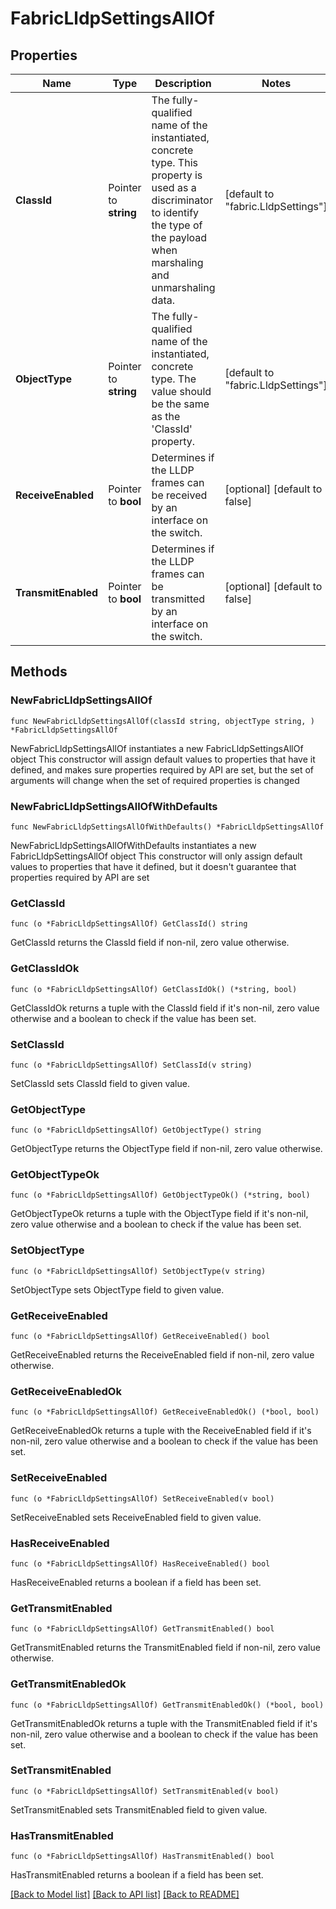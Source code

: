 # FabricLldpSettingsAllOf

## Properties

Name | Type | Description | Notes
------------ | ------------- | ------------- | -------------
**ClassId** | Pointer to **string** | The fully-qualified name of the instantiated, concrete type. This property is used as a discriminator to identify the type of the payload when marshaling and unmarshaling data. | [default to "fabric.LldpSettings"]
**ObjectType** | Pointer to **string** | The fully-qualified name of the instantiated, concrete type. The value should be the same as the &#39;ClassId&#39; property. | [default to "fabric.LldpSettings"]
**ReceiveEnabled** | Pointer to **bool** | Determines if the LLDP frames can be received by an interface on the switch. | [optional] [default to false]
**TransmitEnabled** | Pointer to **bool** | Determines if the LLDP frames can be transmitted by an interface on the switch. | [optional] [default to false]

## Methods

### NewFabricLldpSettingsAllOf

`func NewFabricLldpSettingsAllOf(classId string, objectType string, ) *FabricLldpSettingsAllOf`

NewFabricLldpSettingsAllOf instantiates a new FabricLldpSettingsAllOf object
This constructor will assign default values to properties that have it defined,
and makes sure properties required by API are set, but the set of arguments
will change when the set of required properties is changed

### NewFabricLldpSettingsAllOfWithDefaults

`func NewFabricLldpSettingsAllOfWithDefaults() *FabricLldpSettingsAllOf`

NewFabricLldpSettingsAllOfWithDefaults instantiates a new FabricLldpSettingsAllOf object
This constructor will only assign default values to properties that have it defined,
but it doesn't guarantee that properties required by API are set

### GetClassId

`func (o *FabricLldpSettingsAllOf) GetClassId() string`

GetClassId returns the ClassId field if non-nil, zero value otherwise.

### GetClassIdOk

`func (o *FabricLldpSettingsAllOf) GetClassIdOk() (*string, bool)`

GetClassIdOk returns a tuple with the ClassId field if it's non-nil, zero value otherwise
and a boolean to check if the value has been set.

### SetClassId

`func (o *FabricLldpSettingsAllOf) SetClassId(v string)`

SetClassId sets ClassId field to given value.


### GetObjectType

`func (o *FabricLldpSettingsAllOf) GetObjectType() string`

GetObjectType returns the ObjectType field if non-nil, zero value otherwise.

### GetObjectTypeOk

`func (o *FabricLldpSettingsAllOf) GetObjectTypeOk() (*string, bool)`

GetObjectTypeOk returns a tuple with the ObjectType field if it's non-nil, zero value otherwise
and a boolean to check if the value has been set.

### SetObjectType

`func (o *FabricLldpSettingsAllOf) SetObjectType(v string)`

SetObjectType sets ObjectType field to given value.


### GetReceiveEnabled

`func (o *FabricLldpSettingsAllOf) GetReceiveEnabled() bool`

GetReceiveEnabled returns the ReceiveEnabled field if non-nil, zero value otherwise.

### GetReceiveEnabledOk

`func (o *FabricLldpSettingsAllOf) GetReceiveEnabledOk() (*bool, bool)`

GetReceiveEnabledOk returns a tuple with the ReceiveEnabled field if it's non-nil, zero value otherwise
and a boolean to check if the value has been set.

### SetReceiveEnabled

`func (o *FabricLldpSettingsAllOf) SetReceiveEnabled(v bool)`

SetReceiveEnabled sets ReceiveEnabled field to given value.

### HasReceiveEnabled

`func (o *FabricLldpSettingsAllOf) HasReceiveEnabled() bool`

HasReceiveEnabled returns a boolean if a field has been set.

### GetTransmitEnabled

`func (o *FabricLldpSettingsAllOf) GetTransmitEnabled() bool`

GetTransmitEnabled returns the TransmitEnabled field if non-nil, zero value otherwise.

### GetTransmitEnabledOk

`func (o *FabricLldpSettingsAllOf) GetTransmitEnabledOk() (*bool, bool)`

GetTransmitEnabledOk returns a tuple with the TransmitEnabled field if it's non-nil, zero value otherwise
and a boolean to check if the value has been set.

### SetTransmitEnabled

`func (o *FabricLldpSettingsAllOf) SetTransmitEnabled(v bool)`

SetTransmitEnabled sets TransmitEnabled field to given value.

### HasTransmitEnabled

`func (o *FabricLldpSettingsAllOf) HasTransmitEnabled() bool`

HasTransmitEnabled returns a boolean if a field has been set.


[[Back to Model list]](../README.md#documentation-for-models) [[Back to API list]](../README.md#documentation-for-api-endpoints) [[Back to README]](../README.md)


